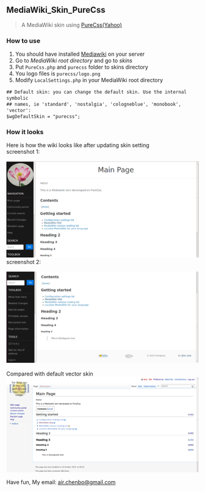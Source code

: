 ## MediaWiki_Skin_PureCss ##

> A MediaWiki skin using [PureCss(Yahoo)](http://purecss.io/)

### How to use ###
1. You should have installed [Mediawiki](http://www.mediawiki.org/wiki/MediaWiki) on your server<br>
2. Go to *MediaWiki root directory* and go to *skins*<br>
3. Put ```PureCss.php``` and ```purecss``` folder to skins directory<br>
4. You logo files is ```purecss/logo.png```
5. Modify ```LocalSettings.php``` in your MediaWiki root directory<br>

```lang="php"
## Default skin: you can change the default skin. Use the internal symbolic
## names, ie 'standard', 'nostalgia', 'cologneblue', 'monobook', 'vector':
$wgDefaultSkin = "purecss";

```

### How it looks ###

Here is how the wiki looks like after updating skin setting<br>
screenshot 1: <br><br>
![](img/PureCss1.png) <br>
screenshot 2: <br><br>
![](img/PureCss2.png) <br>
<br>
Compared with default vector skin<br>
![](img/vector.png) <br>


Have fun, My email: air.chenbo@gmail.com 
